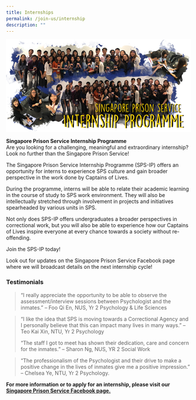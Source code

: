```yaml
---
title: Internships
permalink: /join-us/internship
description: ""
---
```

![Alt text for image on Isomer site](/images/internship-banner.png)

**Singapore Prison Service Internship Programme**<br>
Are you looking for a challenging, meaningful and extraordinary internship? Look no further than the Singapore Prison Service!

The Singapore Prison Service Internship Programme (SPS-IP) offers an opportunity for interns to experience SPS culture and gain broader perspective in the work done by Captains of Lives.

During the programme, interns will be able to relate their academic learning in the course of study to SPS work environment. They will also be intellectually stretched through involvement in projects and initiatives spearheaded by various units in SPS.

Not only does SPS-IP offers undergraduates a broader perspectives in correctional work, but you will also be able to experience how our Captains of Lives inspire everyone at every chance towards a society without re-offending.

Join the SPS-IP today!

Look out for updates on the Singapore Prison Service Facebook page where we will broadcast details on the next internship cycle!

### **Testimonials**<br>
> “I really appreciate the opportunity to be able to observe the assessment/interview sessions between Psychologist and the inmates.”
> – Foo Qi En, NUS, Yr 2 Psychology & Life Sciences

> “I like the idea that SPS is moving towards a Correctional Agency and I personally believe that this can impact many lives in many ways.”
> – Teo Kai Xin, NTU, Yr 2 Psychology
> 
> “The staff I got to meet has shown their dedication, care and concern for the inmates.”
> – Sharon Ng, NUS, YR 2 Social Work

> “The professionalism of the Psychologist and their drive to make a positive change in the lives of inmates give me a positive impression.”
> – Chelsea Ye, NTU, Yr 2 Psychology.

**For more information or to apply for an internship, please visit our [Singapore Prison Service Facebook page.](https://www.facebook.com/SingaporePrisonService)**